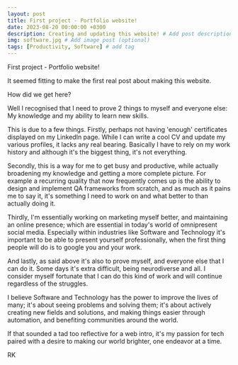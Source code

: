 ```yaml
---
layout: post
title: First project - Portfolio website!
date: 2023-08-20 00:00:00 +0300
description: Creating and updating this website! # Add post description (optional)
img: software.jpg # Add image post (optional)
tags: [Productivity, Software] # add tag
---
```


First project - Portfolio website!

It seemed fitting to make the first real post about making this website.

How did we get here?

Well I recognised that I need to prove 2 things to myself and everyone else: My knowledge and my ability to learn new skills.

This is due to a few things. Firstly, perhaps not having 'enough' certificates displayed on my LinkedIn page. While I can write a cool CV and update my various profiles, it lacks any real bearing. Basically I have to rely on my work history and although it's the biggest thing, it's not everything.

Secondly, this is a way for me to get busy and productive, while actually broadening my knowledge and getting a more complete picture. For example a recurring quality that now frequently comes up is the ability to design and implement QA frameworks from scratch, and as much as it pains me to say it, it's something I need to work on and what better to than actually doing it.

Thirdly, I'm essentially working on marketing myself better, and maintaining an online presence; which are essential in today's world of omnipresent social media. Especially within industries like Software and Technology it's important to be able to present yourself professionally, when the first thing people will do is to google you and your work.

And lastly, as said above it's also to prove myself, and everyone else that I can do it. Some days it's extra difficult, being neurodiverse and all. I consider myself fortunate that I can do this kind of work and will continue regardless of the struggles.

I believe Software and Technology has the power to improve the lives of many; it's about seeing problems and solving them; it's about actively creating new fields and solutions, and making things easier through automation, and benefiting communities around the world.

If that sounded a tad too reflective for a web intro, it's my passion for tech paired with a desire to making our world brighter, one endeavor at a time.

RK